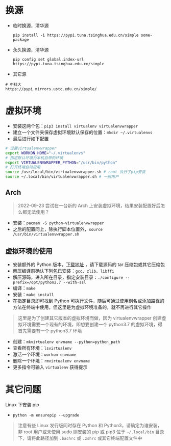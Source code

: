 # 换源

- 临时换源，清华源

    `pip install -i https://pypi.tuna.tsinghua.edu.cn/simple some-package` 

- 永久换源，清华源

    `pip config set global.index-url https://pypi.tuna.tsinghua.edu.cn/simple` 

- 其它源

```
# 中科大
https://pypi.mirrors.ustc.edu.cn/simple/
```

# 虚拟环境

- 安装这两个包：`pip3 install virtualenv virtualenvwrapper` 
- 建立一个文件夹保存虚拟环境默认保存的位置：`mkdir ~/.virtualenvs` 
- 最后进行如下配置

```bash
# 设置virtualenvwrapper    
export WORKON_HOME="~/.virtualenvs"
# 指定默认环境为本机自带的环境
export VIRTUALENVWRAPPER_PYTHON="/usr/bin/python"    
# 打开终端自动启用    
source /usr/local/bin/virtualenvwrapper.sh # root 执行了pip安装
source ~/.local/bin/virtualenvwrapper.sh # 一般用户
```

## Arch

> 2022-09-23 尝试在一台新的 Arch 上安装虚拟环境，结果安装配置好后怎么都无法使用？

- 安装：`pacman -S python-virtualenvwrapper` 
- 之后的配置同上，除执行脚本位置外，`source /usr/bin/virtualenvwrapper.sh` 

## 虚拟环境的使用

- 安装额外的 Python 版本，[下载地址](https://www.python.org/downloads/) ，请下载源码的 tar 压缩包或其它压缩包
- 解压编译前确认下列包已安装：`gcc`、`zlib`、`libffi` 
- 解压源码，进入所在目录，指定安装目录：`./configure --prefix=/opt/python2.7 --with-ssl` 
- 编译：`make` 
- 安装：`make install` 
- 在指定目录即可找到 Python 可执行文件，随后可通过使用别名或添加路径的方法在终端中使用，但这里是为虚拟环境准备的，就不再进行其它操作

> 这里是为了创建其它版本的虚拟环境而做，因为 virtualenvwrapper 创建虚拟环境需要一个现有的环境，即想要创建一个 python3.7 的虚拟环境，得首先需要有一个 python3.7 环境

- 创建：`mkvirtualenv envname --python=python_path` 
- 查看所有环境：`lsvirtualenv` 
- 激活一个环境：`workon envname` 
- 删除一个环境：`rmvirtualenv envname` 
- 更多指令可输入 `virtualenv` 获得提示

# 其它问题

Linux 下安装 pip

- `python -m ensurepip --upgrade` 

> 注意有些 Linux 发行版同时存在 Python 和 Python3，请确定为谁安装，非 root 用户或未使用 sudo 则安装的 pip 或 pip3 位于 `~/.local/bin` 目录下，请将此路径加到 `.bachrc` 或 `.zshrc` 或其它终端配置文件中